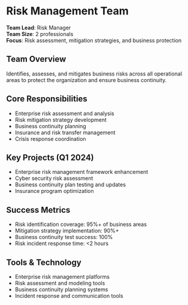 # Risk Management Team

**Team Lead**: Risk Manager  
**Team Size**: 2 professionals  
**Focus**: Risk assessment, mitigation strategies, and business protection  

## Team Overview
Identifies, assesses, and mitigates business risks across all operational areas to protect the organization and ensure business continuity.

## Core Responsibilities
- Enterprise risk assessment and analysis
- Risk mitigation strategy development
- Business continuity planning
- Insurance and risk transfer management
- Crisis response coordination

## Key Projects (Q1 2024)
- Enterprise risk management framework enhancement
- Cyber security risk assessment
- Business continuity plan testing and updates
- Insurance program optimization

## Success Metrics
- Risk identification coverage: 95%+ of business areas
- Mitigation strategy implementation: 90%+
- Business continuity test success: 100%
- Risk incident response time: <2 hours

## Tools & Technology
- Enterprise risk management platforms
- Risk assessment and modeling tools
- Business continuity planning systems
- Incident response and communication tools 